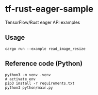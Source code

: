 # tf-rust-eager-sample
TensorFlow/Rust eager API examples

## Usage

```
cargo run --example read_image_resize
```

## Reference code (Python)

```
python3 -m venv .venv
# activate env
pip3 install -r requirements.txt
python3 python/main.py
```